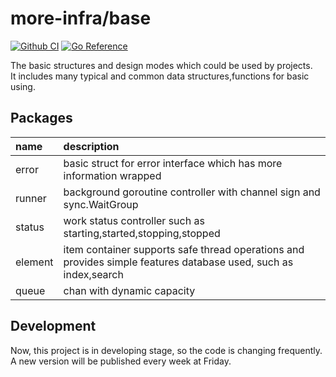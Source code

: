 # more-infra/base

[![Github CI](https://github.com/more-infra/base/actions/workflows/testing.yml/badge.svg)]()
[![Go Reference](https://pkg.go.dev/badge/github.com/more-infra/base.svg)](https://pkg.go.dev/github.com/more-infra/base)  

The basic structures and design modes which could be used by projects.  
It includes many typical and common data structures,functions for basic using.

## Packages

| name | description                                                                                                     |
|:----|:----------------------------------------------------------------------------------------------------------------|
|error| basic struct for error interface which has more information wrapped                                             |
|runner| background goroutine controller with channel sign and sync.WaitGroup                                            |
|status| work status controller such as starting,started,stopping,stopped                                                |
|element| item container supports safe thread operations and provides simple features database used, such as index,search |
|queue| chan with dynamic capacity                                                                                      |

## Development

Now, this project is in developing stage, so the code is changing frequently.
A new version will be published every week at Friday.
